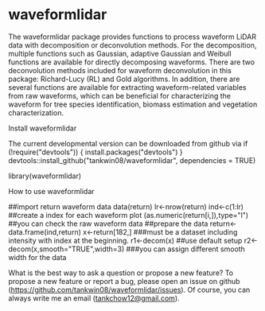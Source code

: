 # waveformlidar
The waveformlidar package provides functions to process waveform LiDAR data with decomposition or deconvolution methods. For the decomposition, multiple functions such as Gaussian, adaptive Gaussian and Weibull functions are available for directly decomposing waveforms. There are two deconvolution methods included for waveform deconvolution in this package: Richard-Lucy (RL) and Gold algorithms. In addition, there are several functions are available for extracting waveform-related variables from raw waveforms, which can be beneficial for characterizing the waveform for tree species identification, biomass estimation and vegetation characterization. 

Install waveformlidar

The current developmental version can be downloaded from github via
if (!require("devtools")) {
  install.packages("devtools")
}
devtools::install_github("tankwin08/waveformlidar", dependencies = TRUE)

library(waveformlidar)

How to use waveformlidar

##import return waveform data
data(return)
lr<-nrow(return)
ind<-c(1:lr)  ##create a index for each waveform
plot (as.numeric(return[i,]),type="l")  ##you can check the raw waveform data
##prepare the data
return<-data.frame(ind,return)
x<-return[182,] ###must be a dataset including intensity with index at the beginning.
r1<-decom(x)  ##use default setup
r2<-decom(x,smooth="TRUE",width=3) ###you can assign different smooth width for the data

What is the best way to ask a question or propose a new feature?
To propose a new feature or report a bug, please open an issue on github (https://github.com/tankwin08/waveformlidar/issues). Of course, you can always write me an email (tankchow12@gmail.com).
